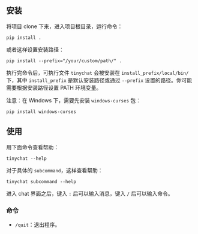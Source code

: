 ## 安装

将项目 clone 下来，进入项目根目录，运行命令：

```
pip install .
```

或者这样设置安装路径：

```
pip install --prefix="/your/custom/path/" .
```

执行完命令后，可执行文件 `tinychat` 会被安装在 `install_prefix/local/bin/` 下，其中 `install_prefix` 是默认安装路径或通过 `--prefix` 设置的路径。你可能需要根据安装路径设置 PATH 环境变量。


注意：在 Windows 下，需要先安装 `windows-curses` 包：

```
pip install windows-curses
```

## 使用

用下面命令查看帮助：

```
tinychat --help
```

对于具体的 `subcommand`，这样查看帮助：

```
tinychat subcommand --help
```

进入 chat 界面之后，键入 `:` 后可以输入消息，键入 `/` 后可以输入命令。

### 命令

* `/quit`：退出程序。